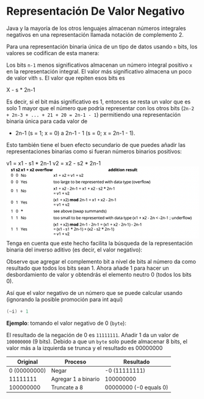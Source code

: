 # Representación De Valor Negativo
Java y la mayoría de los otros lenguajes almacenan números integrales negativos en una representación llamada notación de complemento 2.

Para una representación binaria única de un tipo de datos usando `n` bits, los valores se codifican de esta manera:

Los bits `n-1` menos significativos almacenan un número integral positivo `x` en la representación integral.
El valor más significativo almacena un poco de valor vith `s`. El valor que repiten esos bits es

X - s * 2n-1

Es decir, si el bit más significativo es 1, 
entonces se resta un valor que es solo 1 mayor que el número que podría representar con los otros bits 
(`2n-2 + 2n-3 + ... + 21 + 20 = 2n-1 - 1`) permitiendo una representación binaria única para cada valor de
- 2n-1 (s = 1; x = 0) a 2n-1 - 1 (s = 0; x = 2n-1 - 1).


Esto también tiene el buen efecto secundario de que puedes añadir las representaciones binarias como si fueran números binarios positivos:

v1 = x1 - s1 * 2n-1 v2 = x2 - s2 * 2n-1
![Tabla Valores Negativos](TablaValoresNegarivos.png)
Tenga en cuenta que este hecho facilita la búsqueda de la representación binaria del inverso aditivo (es decir, el valor negativo):

Observe que agregar el complemento bit a nivel de bits al número da como resultado que todos los bits sean 1. Ahora añade 1 para hacer un desbordamiento de valor y obtendrás el elemento neutro 0 (todos los bits 0).

Así que el valor negativo de un número que se puede calcular usando (ignorando la posible promoción para int aquí)
```java
(~i) + 1
```
**Ejemplo**: tomando el valor negativo de 0 (`byte`):

El resultado de la negación de 0 es `11111111`. Añadir 1 da un valor de `100000000` (9 bits). Debido a que un `byte` 
solo puede almacenar 8 bits, el valor más a la izquierda se trunca y el resultado es 00000000

| Original     | Proceso             | Resultado              |
|--------------|---------------------|------------------------|
| 0 (00000000) | Negar               | -0 (11111111)          |
| 11111111     | Agregar 1 a binario | 100000000              |
| 100000000    | Truncate a 8        | 00000000 (-0 equals 0) |